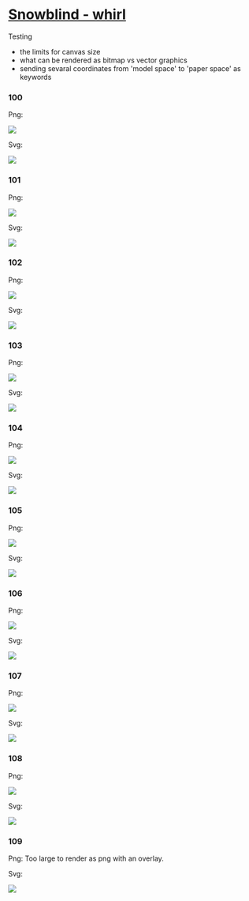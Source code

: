 # [Snowblind - whirl](https://github.com/hustf/infinite_source/raw/main/snowblind%20-%20whirl.jl")

Testing 
- the limits for canvas size
- what can be rendered as bitmap vs vector graphics 
- sending sevaral coordinates from 'model space' to 'paper space' as keywords

### 100

Png:

<img src="https://github.com/hustf/infinite_source/raw/main/100.png">

Svg:

<img src="https://github.com/hustf/infinite_source/raw/main/100.svg">


### 101

Png:

<img src="https://github.com/hustf/infinite_source/raw/main/101.png">

Svg:

<img src="https://github.com/hustf/infinite_source/raw/main/101.svg">


### 102

Png:

<img src="https://github.com/hustf/infinite_source/raw/main/102.png">

Svg:

<img src="https://github.com/hustf/infinite_source/raw/main/102.svg">


### 103

Png:

<img src="https://github.com/hustf/infinite_source/raw/main/103.png">

Svg:

<img src="https://github.com/hustf/infinite_source/raw/main/103.svg">


### 104

Png:

<img src="https://github.com/hustf/infinite_source/raw/main/104.png">

Svg:

<img src="https://github.com/hustf/infinite_source/raw/main/104.svg">


### 105

Png:

<img src="https://github.com/hustf/infinite_source/raw/main/105.png">

Svg:

<img src="https://github.com/hustf/infinite_source/raw/main/105.svg">


### 106

Png:

<img src="https://github.com/hustf/infinite_source/raw/main/106.png">

Svg:

<img src="https://github.com/hustf/infinite_source/raw/main/106.svg">


### 107

Png:

<img src="https://github.com/hustf/infinite_source/raw/main/107.png">

Svg:

<img src="https://github.com/hustf/infinite_source/raw/main/107.svg">

### 108

Png:

<img src="https://github.com/hustf/infinite_source/raw/main/108.png">

Svg:

<img src="https://github.com/hustf/infinite_source/raw/main/108.svg">

### 109

Png: Too large to render as png with an overlay.

Svg:

<img src="https://github.com/hustf/infinite_source/raw/main/109.svg">

